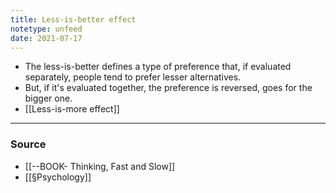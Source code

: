 ```yaml
---
title: Less-is-better effect
notetype: unfeed
date: 2021-07-17
---
```


- The less-is-better defines a type of preference that, if evaluated separately, people tend to prefer lesser alternatives. 
- But, if it's evaluated together, the preference is reversed, goes for the bigger one.
- [[Less-is-more effect]]


--- 

### Source
- [[--BOOK- Thinking, Fast and Slow]]
- [[§Psychology]]